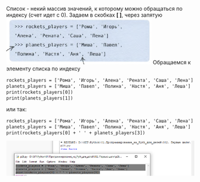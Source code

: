 Список - некий массив значений, к которому можно обращаться по индексу (счет идет с 0). Задаем в скобках **[ ]**, через запятую
![](../../01.Программирование_на_Pyth_для_детей/_Pictures/Pasted_image_20250304195022.png)
Обращаемся к элементу списка по индексу
```
rockets_players = ['Рома', 'Игорь', 'Алена', 'Рената', 'Саша', 'Лена']
planets_players = ['Миша', 'Павел', 'Полина', 'Настя', 'Аня', 'Леша']
print(rockets_players[0])
print(planets_players[1])
```

или так:
```
rockets_players = ['Рома', 'Игорь', 'Алена', 'Рената', 'Саша', 'Лена']
planets_players = ['Миша', 'Павел', 'Полина', 'Настя', 'Аня', 'Леша']
print(rockets_players[0] + ' ' + planets_players[3])
```

![](../../01.Программирование_на_Pyth_для_детей/_Pictures/Pasted_image_20250304195259.png)